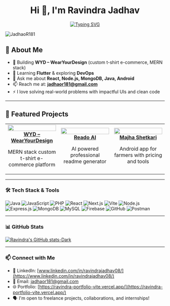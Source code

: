 
<h1 align="center">Hi 👋, I'm Ravindra Jadhav</h1>

<p align="center">
  <a href="https://git.io/typing-svg">
    <img src="https://readme-typing-svg.demolab.com?font=Fira+Code&weight=600&size=28&duration=1500&pause=500&color=4556BA&center=true&vCenter=true&width=600&lines=Full+Stack+Developer;MERN+Stack+Enthusiast;Android+Developer;Problem+Solver;Open+to+Internships+%26+Collabs" alt="Typing SVG" />
  </a>
</p>


<p align="left">
  <img src="https://komarev.com/ghpvc/?username=JadhaoR181&label=Profile%20views&color=0e75b6&style=flat" alt="JadhaoR181" />
</p>

## 🚀 About Me  
- 🔭 Building **WYD – WearYourDesign** (custom t-shirt e-commerce, MERN stack)  
- 🌱 Learning **Flutter** & exploring **DevOps**  
- 💬 Ask me about **React, Node.js, MongoDB, Java, Android**  
- 📫 Reach me at: **jadhaor181@gmail.com**  
- ⚡ I love solving real-world problems with impactful UIs and clean code  
---

## 📌 Featured Projects

<div align="center">
  <table>
    <tr>
      <td width="33%" align="center">
        <a href="https://github.com/JadhaoR181/WYD-WearYourDesignMain">
          <img src="https://github.com/JadhaoR181/WYD-WearYourDesignMain/blob/master/client/public/wearyourdesign-preview.png" width="100%" />
          <br /><b>WYD – WearYourDesign</b>
        </a>
        <p>MERN stack custom t-shirt e-commerce platform</p>
      </td>
      <td width="33%" align="center">
        <a href="https://github.com/JadhaoR181/ReadoAI-Readme_Generator">
          <img src="https://github.com/JadhaoR181/WYD-WearYourDesignMain/raw/main/public/preview.png" width="100%" />
          <br /><b>Reado AI </b>
        </a>
        <p>AI powered professional readme generator</p>
      </td>
      <td width="33%" align="center">
        <a href="https://github.com/JadhaoR181/Majha-Shetkari">
          <img src="https://github.com/JadhaoR181/Majha-Shetkari/raw/main/assets/screenshots/app-splash.png" width="100%" />
          <br /><b>Majha Shetkari</b>
        </a>
        <p>Android app for farmers with pricing and tools</p>
      </td>
    </tr>
  </table>
</div>

---

### 🛠️ Tech Stack & Tools

![Java](https://img.shields.io/badge/Java-ED8B00?style=for-the-badge&logo=java&logoColor=white)
![JavaScript](https://img.shields.io/badge/JavaScript-F7DF1E?style=for-the-badge&logo=javascript&logoColor=black)
![PHP](https://img.shields.io/badge/PHP-777BB4?style=for-the-badge&logo=php&logoColor=white)
![React](https://img.shields.io/badge/React-20232A?style=for-the-badge&logo=react&logoColor=61DAFB)
![Next.js](https://img.shields.io/badge/Next.js-000000?style=for-the-badge&logo=nextdotjs&logoColor=white)
![Vite](https://img.shields.io/badge/Vite-646CFF?style=for-the-badge&logo=vite&logoColor=white)
![Node.js](https://img.shields.io/badge/Node.js-339933?style=for-the-badge&logo=nodedotjs&logoColor=white)
![Express.js](https://img.shields.io/badge/Express.js-000000?style=for-the-badge&logo=express&logoColor=white)
![MongoDB](https://img.shields.io/badge/MongoDB-4EA94B?style=for-the-badge&logo=mongodb&logoColor=white)
![MySQL](https://img.shields.io/badge/MySQL-00758F?style=for-the-badge&logo=mysql&logoColor=white)
![Firebase](https://img.shields.io/badge/Firebase-ffca28?style=for-the-badge&logo=firebase&logoColor=black)
![GitHub](https://img.shields.io/badge/GitHub-100000?style=for-the-badge&logo=github&logoColor=white)
![Postman](https://img.shields.io/badge/Postman-FF6C37?style=for-the-badge&logo=postman&logoColor=white)

---

### 📊 GitHub Stats

[![Ravindra's GitHub stats-Dark](https://github-readme-stats.vercel.app/api?username=JadhaoR181\&show_icons=true\&theme=dark#gh-dark-mode-only)](https://github.com/anuraghazra/github-readme-stats#responsive-card-theme#gh-dark-mode-only)
<!-- !Langs](https://github-readme-stats.vercel.app/api/top-langs/?username=JadhaoR181&layout=compact)
-->
---

### 📫 Connect with Me

- 💼 LinkedIn: [www.linkedin.com/in/ravindrajadhav08/](https://www.linkedin.com/in/ravindrajadhav08/)
- 📧 Email: [jadhaor181@gmail.com](mailto:jadhaor181@gmail.com)
- 🌐 Portfolio: [https://ravindra-portfolio-vite.vercel.app/](https://ravindra-portfolio-vite.vercel.app/)
- 🗣️ I'm open to freelance projects, collaborations, and internships!
